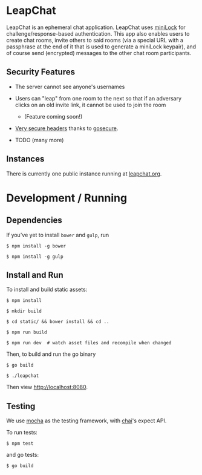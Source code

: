 # LeapChat

LeapChat is an ephemeral chat application.  LeapChat uses
[miniLock](https://minilock.io) for challenge/response-based
authentication. This app also enables users to create chat rooms,
invite others to said rooms (via a special URL with a passphrase at
the end of it that is used to generate a miniLock keypair), and of
course send (encrypted) messages to the other chat room participants.


## Security Features

- The server cannot see anyone's usernames

- Users can "leap" from one room to the next so that if an adversary
  clicks on an old invite link, it cannot be used to join the room
  - (Feature coming soon!)

- [Very secure headers](https://securityheaders.io/?q=https%3A%2F%2Fwww.leapchat.org&followRedirects=on)
  thanks to [gosecure](https://github.com/cryptag/gosecure).

- TODO (many more)


## Instances

There is currently one public instance running at
[leapchat.org](https://www.leapchat.org).


# Development / Running

## Dependencies

If you've yet to install `bower` and `gulp`, run

``` $ npm install -g bower ```

``` $ npm install -g gulp ```


## Install and Run

To install and build static assets:

``` $ npm install ```

``` $ mkdir build ```

``` $ cd static/ && bower install && cd .. ```

``` $ npm run build ```

``` $ npm run dev  # watch asset files and recompile when changed ```

Then, to build and run the go binary

``` $ go build ```

``` $ ./leapchat ```

Then view <http://localhost:8080>.

## Testing

We use [mocha](https://mochajs.org/) as the testing framework, with [chai](http://chaijs.com/)'s expect API.

To run tests:

``` $ npm test ```

and go tests:

``` $ go build ```

